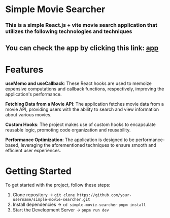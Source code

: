 # Simple Movie Searcher

### This is a simple React.js + vite movie search application that utilizes the following technologies and techniques

## You can check the app by clicking this link: [app](https://simple-react-movie-searcher.vercel.app/)

# Features

**useMemo and useCallback**: These React hooks are used to memoize expensive computations and callback functions, respectively, improving the application's performance.

**Fetching Data from a Movie API**: The application fetches movie data from a movie API, providing users with the ability to search and view information about various movies.

**Custom Hooks**: The project makes use of custom hooks to encapsulate reusable logic, promoting code organization and reusability.

**Performance Optimization**: The application is designed to be performance-based, leveraging the aforementioned techniques to ensure smooth and efficient user experiences.

# Getting Started

To get started with the project, follow these steps:

1. Clone repository -> `git clone https://github.com/your-username/simple-movie-searcher.git`
2. Install dependencies -> `cd simple-movie-searcher` `pnpm install`
3. Start the Development Server -> `pnpm run dev`
